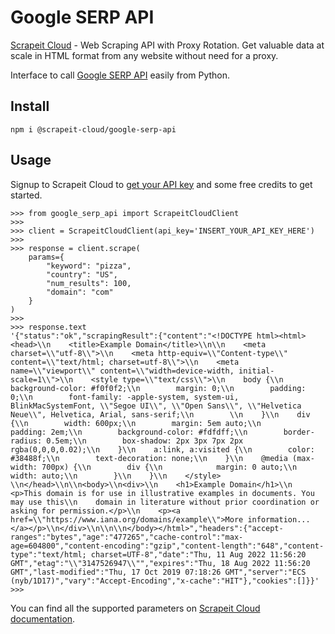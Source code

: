 # Google SERP API
[Scrapeit Cloud](https://scrape-it.cloud/) - Web Scraping API with Proxy Rotation. Get valuable data at scale in HTML format from any website without need for a proxy.

Interface to call [Google SERP API](https://scrape-it.cloud/google-search-api/) easily from Python.

## Install

    npm i @scrapeit-cloud/google-serp-api

## Usage
Signup to Scrapeit Cloud to  [get your API key](https://app.scrape-it.cloud/sign-up)  and some free credits to get started.

    >>> from google_serp_api import ScrapeitCloudClient
    >>>
    >>> client = ScrapeitCloudClient(api_key='INSERT_YOUR_API_KEY_HERE')
    >>>
    >>> response = client.scrape(
        params={
            "keyword": "pizza",
            "country": "US",
            "num_results": 100,
            "domain": "com"
        }
    )
    >>>
    >>> response.text
    '{"status":"ok","scrapingResult":{"content":"<!DOCTYPE html><html><head>\\n    <title>Example Domain</title>\\n\\n    <meta charset=\\"utf-8\\">\\n    <meta http-equiv=\\"Content-type\\" content=\\"text/html; charset=utf-8\\">\\n    <meta name=\\"viewport\\" content=\\"width=device-width, initial-scale=1\\">\\n    <style type=\\"text/css\\">\\n    body {\\n        background-color: #f0f0f2;\\n        margin: 0;\\n        padding: 0;\\n        font-family: -apple-system, system-ui, BlinkMacSystemFont, \\"Segoe UI\\", \\"Open Sans\\", \\"Helvetica Neue\\", Helvetica, Arial, sans-serif;\\n        \\n    }\\n    div {\\n        width: 600px;\\n        margin: 5em auto;\\n        padding: 2em;\\n        background-color: #fdfdff;\\n        border-radius: 0.5em;\\n        box-shadow: 2px 3px 7px 2px rgba(0,0,0,0.02);\\n    }\\n    a:link, a:visited {\\n        color: #38488f;\\n        text-decoration: none;\\n    }\\n    @media (max-width: 700px) {\\n        div {\\n            margin: 0 auto;\\n            width: auto;\\n        }\\n    }\\n    </style>    \\n</head>\\n\\n<body>\\n<div>\\n    <h1>Example Domain</h1>\\n    <p>This domain is for use in illustrative examples in documents. You may use this\\n    domain in literature without prior coordination or asking for permission.</p>\\n    <p><a href=\\"https://www.iana.org/domains/example\\">More information...</a></p>\\n</div>\\n\\n\\n</body></html>","headers":{"accept-ranges":"bytes","age":"477265","cache-control":"max-age=604800","content-encoding":"gzip","content-length":"648","content-type":"text/html; charset=UTF-8","date":"Thu, 11 Aug 2022 11:56:20 GMT","etag":"\\"3147526947\\"","expires":"Thu, 18 Aug 2022 11:56:20 GMT","last-modified":"Thu, 17 Oct 2019 07:18:26 GMT","server":"ECS (nyb/1D17)","vary":"Accept-Encoding","x-cache":"HIT"},"cookies":[]}}'
    >>>

You can find all the supported parameters on [Scrapeit Cloud documentation](https://scrape-it.cloud/docs/).
